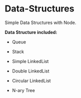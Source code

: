 # Data-Structures

Simple Data Structures with Node.

**Data Structure included:**

  - Queue


  - Stack


  - Simple LinkedList


  - Double LinkedList


  - Circular LinkedList


  - N-ary Tree




